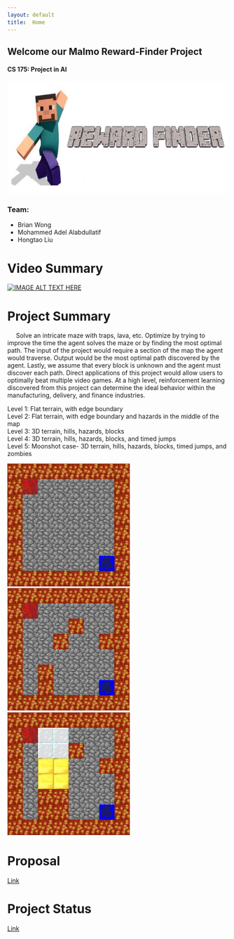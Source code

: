 ```yaml
---
layout: default
title:  Home
---
```


## Welcome our Malmo Reward-Finder Project
#### CS 175: Project in AI
<img src="images/logo.jpeg" title="logo" width="647" height="256"  />

### Team:
- Brian Wong
- Mohammed Adel Alabdullatif
- Hongtao Liu

# Video Summary
[![IMAGE ALT TEXT HERE](https://img.youtube.com/vi/9oUhCFZGrDc/0.jpg)](https://www.youtube.com/watch?v=9oUhCFZGrDc)

# Project Summary
&nbsp;&nbsp;&nbsp;&nbsp; Solve an intricate maze with traps, lava, etc. Optimize by trying to improve the time the agent solves the maze or by finding the most optimal path. The input of the project would require a section of the map the agent would traverse. Output would be the most optimal path discovered by the agent. Lastly, we assume that every block is unknown and the agent must discover each path. Direct applications of this project would allow users to optimally beat multiple video games. At a high level, reinforcement learning discovered from this project can determine the ideal behavior within the manufacturing, delivery, and finance industries.

Level 1: Flat terrain, with edge boundary   
Level 2: Flat terrain, with edge boundary and hazards in the middle of the map  
Level 3: 3D terrain, hills, hazards, blocks  
Level 4: 3D terrain, hills, hazards, blocks, and timed jumps  
Level 5: Moonshot case- 3D terrain, hills, hazards, blocks, timed jumps, and zombies     


<img src="images/level1.jpeg" title="level 1 map" width="280" height="280" /> <img src="images/level2.jpeg" title="level 2 map" width="280" height="280" /> <img src="images/level3.jpeg" title="level 3 map" width="280" height="280" />

# Proposal
<a href="https://moe202.github.io/Reward-Finder/proposal.html"> Link </a>

# Project Status
<a href="https://moe202.github.io/Reward-Finder/status.html"> Link </a>
